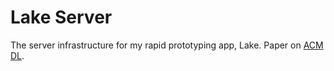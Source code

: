 # Lake Server

The server infrastructure for my rapid prototyping app, Lake. Paper on [ACM DL](https://dl.acm.org/doi/10.1145/3290607.3308455).
